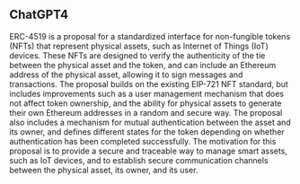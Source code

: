 ## ChatGPT4

ERC-4519 is a proposal for a standardized interface for non-fungible tokens (NFTs) that represent physical assets, such as Internet of Things (IoT) devices. These NFTs are designed to verify the authenticity of the tie between the physical asset and the token, and can include an Ethereum address of the physical asset, allowing it to sign messages and transactions. The proposal builds on the existing EIP-721 NFT standard, but includes improvements such as a user management mechanism that does not affect token ownership, and the ability for physical assets to generate their own Ethereum addresses in a random and secure way. The proposal also includes a mechanism for mutual authentication between the asset and its owner, and defines different states for the token depending on whether authentication has been completed successfully. The motivation for this proposal is to provide a secure and traceable way to manage smart assets, such as IoT devices, and to establish secure communication channels between the physical asset, its owner, and its user.
